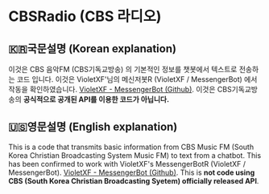 # CBSRadio (CBS 라디오)
## :kr:국문설명 (Korean explanation)
이것은 CBS 음악FM (CBS기독교방송) 의 기본적인 정보를 챗봇에서 텍스트로 전송하는 코드 입니다.
이것은 VioletXF'님의 메신저봇R (VioletXF / MessengerBot)  에서 작동을 확인하였습니다.
[VioletXF - MessengerBot (Github)](http://github.com/VioletXF/MessengerBot).
이것은 CBS기독교방송의 **공식적으로 공개된 API를 이용한 코드가 아닙니다.**
## :us:영문설명 (English explanation)
This is a code that transmits basic information from CBS Music FM (South Korea Christian Broadcasting System Music FM) to text from a chatbot.
This has been confirmed to work with VioletXF's MessengerBotR (VioletXF / MessengerBot).
[VioletXF - MessengerBot (Github)](http://github.com/VioletXF/MessengerBot).
This is **not code using CBS (South Korea Christian Broadcasting Syetem) officially released API**.